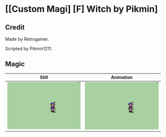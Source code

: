 # [\[Custom Magi\] \[F\] Witch by Pikmin]

## Credit

Made by Retrogamer.

Scripted by Pikmin1211.

## Magic

| Still | Animation |
| :---: | :-------: |
| ![Magic still](./Magic_000.png) | ![Magic animation](./Magic.gif) |
